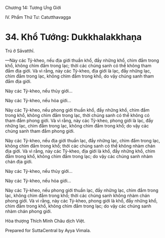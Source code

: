  

Chương 14: Tương Ưng Giới

IV. Phẩm Thứ Tư: Catutthavagga

# 34\. Khổ Tướng: Dukkhalakkhaṇa

Trú ở Sāvatthī.

—Này các Tỷ-kheo, nếu địa giới thuần khổ, đầy những khổ, chìm đắm trong khổ, không chìm đắm trong lạc; thời các chúng sanh có thể không tham đắm địa giới. Và vì rằng, này các Tỷ-kheo, địa giới là lạc, đầy những lạc, chìm đắm trong lạc, không chìm đắm trong khổ, do vậy chúng sanh tham đắm địa giới.

Này các Tỷ-kheo, nếu thủy giới…

Này các Tỷ-kheo, nếu hỏa giới…

Này các Tỷ-kheo, nếu phong giới thuần khổ, đầy những khổ, chìm đắm trong khổ, không chìm đắm trong lạc, thời chúng sanh có thể không có tham đắm phong giới. Và vì rằng, này các Tỷ-kheo, phong giới là lạc, đầy những lạc, chìm đắm trong lạc, không chìm đắm trong khổ; do vậy các chúng sanh tham đắm phong giới.

Này các Tỷ-kheo, nếu địa giới thuần lạc, đầy những lạc, chìm đắm trong lạc, không chìm đắm trong khổ; thời các chúng sanh có thể không nhàm chán địa giới. Và vì rằng, này các Tỷ-kheo, địa giới là khổ, đầy những khổ, chìm đắm trong khổ, không chìm đắm trong lạc; do vậy các chúng sanh nhàm chán địa giới.

Này các Tỷ-kheo, nếu thủy giới…

Này các Tỷ-kheo, nếu hỏa giới…

Này các Tỷ-kheo, nếu phong giới thuần lạc, đầy những lạc, chìm đắm trong lạc, không chìm đắm trong khổ; thời các chúng sanh không nhàm chán phong giới. Và vì rằng, này các Tỷ-kheo, phong giới là khổ, đầy những khổ, chìm đắm trong khổ, không chìm đắm trong lạc; do vậy các chúng sanh nhàm chán phong giới.

Hòa thượng Thích Minh Châu dịch Việt.

Prepared for SuttaCentral by Ayya Vimala.